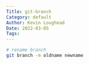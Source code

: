 ```yaml
---
Title: git-branch
Category: default
Author: Kevin Loughead
Date: 2022-03-05
Tags:
---
```


```bash
# rename branch
git branch -m oldname newname
```
